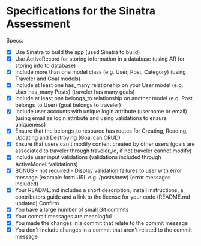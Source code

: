 # Specifications for the Sinatra Assessment

Specs:
- [x] Use Sinatra to build the app
        (used Sinatra to build)
- [x] Use ActiveRecord for storing information in a database
        (using AR for storing info to database)
- [x] Include more than one model class (e.g. User, Post, Category)
        (using Traveler and Goal models)
- [x] Include at least one has_many relationship on your User model (e.g. User has_many Posts)
        (traveler has many goals)
- [x] Include at least one belongs_to relationship on another model (e.g. Post belongs_to User)
        (goal belongs to traveler)
- [x] Include user accounts with unique login attribute (username or email)
        (using email as login attribute and using validations to ensure uniqueness)
- [x] Ensure that the belongs_to resource has routes for Creating, Reading, Updating and Destroying
        (Goal can CRUD)
- [x] Ensure that users can't modify content created by other users
        (goals are associated to traveler through traveler_id, if not traveler cannot modify)
- [x] Include user input validations
        (validations included through ActiveModel::Validations)
- [x] BONUS - not required - Display validation failures to user with error message (example form URL e.g. /posts/new)
        (error messages included)
- [x] Your README.md includes a short description, install instructions, a contributors guide and a link to the license for your code
        (README.md updated)
Confirm
- [x] You have a large number of small Git commits
- [x] Your commit messages are meaningful
- [x] You made the changes in a commit that relate to the commit message
- [x] You don't include changes in a commit that aren't related to the commit message
